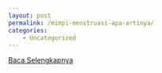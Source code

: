 ```yaml
---
layout: post
permalink: /mimpi-menstruasi-apa-artinya/
categories:
    - Uncategorized
---
```


[Baca Selengkapnya](/02)